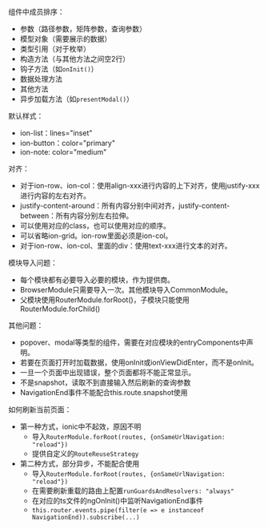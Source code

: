 组件中成员排序：

* 参数（路径参数，矩阵参数，查询参数）
* 模型对象（需要展示的数据）
* 类型引用（对于枚举）
* 构造方法（与其他方法之间空2行）
* 钩子方法（如`onInit()`）
* 数据处理方法
* 其他方法
* 异步加载方法（如`presentModal()`）

默认样式：

* ion-list：lines="inset"
* ion-button：color="primary"
* ion-note: color="medium"

对齐：

* 对于ion-row、ion-col：使用align-xxx进行内容的上下对齐，使用justify-xxx进行内容的左右对齐。
* justify-content-around：所有内容分别中间对齐，justify-content-between：所有内容分别左右拉伸。
* 可以使用对应的class，也可以使用对应的顺序。
* 可以省略ion-grid。ion-row里面必须是ion-col。
* 对于ion-row、ion-col、里面的div：使用text-xxx进行文本的对齐。

模块导入问题：

* 每个模块都有必要导入必要的模块，作为提供商。
* BrowserModule只需要导入一次。其他模块导入CommonModule。
* 父模块使用RouterModule.forRoot()，子模块只能使用RouterModule.forChild()

其他问题：

* popover、modal等类型的组件，需要在对应模块的entryComponents中声明。
* 若要在页面打开时加载数据，使用onInit或ionViewDidEnter，而不是onInit。
* 一旦一个页面中出现错误，整个页面都将不能正常显示。
* 不是snapshot，读取不到直接输入然后刷新的查询参数
* NavigationEnd事件不能配合this.route.snapshot使用

如何刷新当前页面：

* 第一种方式，ionic中不起效，原因不明
    * 导入`RouterModule.forRoot(routes, {onSameUrlNavigation: "reload"})`
    * 提供自定义的`RouteReuseStrategy`
* 第二种方式，部分异步，不能配合使用
    * 导入`RouterModule.forRoot(routes, {onSameUrlNavigation: "reload"})`
    * 在需要刷新重载的路由上配置`runGuardsAndResolvers: "always"`
    * 在对应的ts文件的ngOnInit()中监听NavigationEnd事件
    * `this.router.events.pipe(filter(e => e instanceof NavigationEnd)).subscribe(...)`
    
